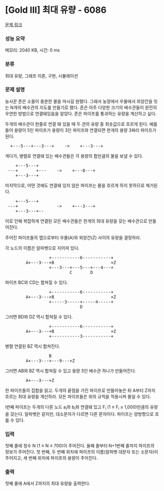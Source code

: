 # [Gold III] 최대 유량 - 6086 

[문제 링크](https://www.acmicpc.net/problem/6086) 

### 성능 요약

메모리: 2040 KB, 시간: 0 ms

### 분류

최대 유량, 그래프 이론, 구현, 시뮬레이션

### 문제 설명

<p>농사꾼 존은 소들이 충분한 물을 마시길 원했다. 그래서 농장에서 우물에서 외양간을 잇는 N개의 배수관의 지도를 만들기로 했다. 존은 아주 다양한 크기의 배수관들이 완전히 우연한 방법으로 연결돼있음을 알았다. 존은 파이프를 통과하는 유량을 계산하고 싶다.</p>

<p>두개의 배수관이 한줄로 연결 돼 있을 때 두 관의 유량 중 최솟값으로 흐르게 된다. 예를 들어 용량이 5인 파이프가 용량이 3인 파이프와 연결되면 한개의 용량 3짜리 파이프가 된다.</p>

<pre>  +---5---+---3---+    ->    +---3---+</pre>

<p>게다가, 병렬로 연결돼 있는 배수관들은 각 용량의 합만큼의 물을 보낼 수 있다.</p>

<pre>    +---5---+
 ---+       +---    ->    +---8---+
    +---3---+
</pre>

<p>마지막으로, 어떤 것에도 연결돼 있지 않은 파이프는 물을 흐르게 하지 못하므로 제거된다.</p>

<pre>    +---5---+
 ---+               ->    +---3---+
    +---3---+--
</pre>

<p>이로 인해 복잡하게 연결된 모든 배수관들은 한개의 최대 유량을 갖는 배수관으로 만들어진다.</p>

<p>주어진 파이프들의 맵으로부터 우물(A)와 외양간(Z) 사이의 유량을 결정하라.</p>

<p>각 노드의 이름은 알파벳으로 지어져 있다.</p>

<pre>                 +-----------6-----------+
        A+---3---+B                      +Z
                 +---3---+---5---+---4---+
                         C       D
</pre>

<p>파이프 BC와 CD는 합쳐질 수 있다.</p>

<pre>                 +-----------6-----------+
        A+---3---+B                      +Z
                 +-----3-----+-----4-----+
                             D
</pre>

<p>그러면 BD와 DZ 역시 합쳐질 수 있다.</p>

<pre>                 +-----------6-----------+
        A+---3---+B                      +Z
                 +-----------3-----------+
</pre>

<p>병렬 연결된 BZ 역시 합쳐진다.</p>

<pre>                 B
        A+---3---+---9---+Z
</pre>

<p>그러면 AB와 BZ 역시 합쳐질 수 있고 용량 3인 배수관 하나가 만들어진다.</p>

<pre>        A+---3---+Z</pre>

<p>한 파이프들의 집합을 읽고. 두개의 끝점을 가진 파이프로 만들어놓은 뒤 A부터 Z까지 흐르는 최대 유량을 계산하라. 모든 파이프들은 위의 규칙을 적용시켜 줄일 수 있다.</p>

<p>i번째 파이프는 두개의 다른 노드 a<sub>i</sub>와 b<sub>i</sub>와 연결돼 있고 F<sub>i</sub> (1 ≤ F<sub>i</sub> ≤ 1,000)만큼의 유량을 갖는다. 알파벳은 같지만, 대소문자가 다르면 다른 문자이다. 파이프는 양방향으로 흐를 수 있다.</p>

### 입력 

 <p>첫째 줄에 정수 N (1 ≤ N ≤ 700)이 주어진다. 둘째 줄부터 N+1번째 줄까지 파이프의 정보가 주어진다. 첫 번째, 두 번째 위치에 파이프의 이름(알파벳 대문자 또는 소문자)이 주어지고, 세 번째 위치에 파이프의 용량이 주어진다.</p>

### 출력 

 <p>첫째 줄에 A에서 Z까지의 최대 유량을 출력한다.</p>

